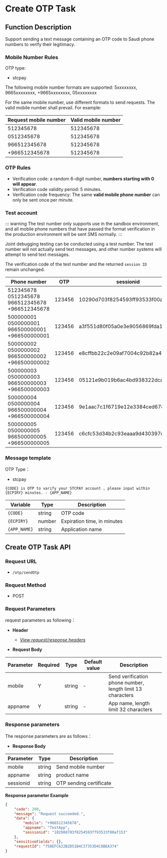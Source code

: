# Create OTP Task

## Function Description

Support sending a text message containing an OTP code to Saudi phone numbers to verify their legitimacy.

### Mobile Number Rules

OTP type:

- stcpay

The following mobile number formats are supported: 5xxxxxxxx, 9665xxxxxxxx, +9665xxxxxxxx, 05xxxxxxxx

For the same mobile number, use different formats to send requests. The valid mobile number shall prevail. For example:
  
| **Request mobile number** | **Valid mobile number** |
| ------------------------- | ----------------------- |
| 512345678                 | 512345678               |
| 0512345678                | 512345678               |
| 966512345678              | 512345678               |
| +966512345678             | 512345678               |

### OTP Rules

- Verification code: a random 6-digit number, **numbers starting with 0 will appear**.
- Verification code validity period: 5 minutes.
- Verification code frequency: The same **valid mobile phone number** can only be sent once per minute.

### Test account

::: warning
The test number only supports use in the sandbox environment, and all mobile phone numbers that have passed the format verification in the production environment will be sent SMS normally.
:::

Joint debugging testing can be conducted using a test number. The test number will not actually send text messages, and other number systems will attempt to send text messages.

The verification code of the test number and the returned `session ID` remain unchanged.

| **Phone number**                                         | **OTP** | **sessionid**                    |
| -------------------------------------------------------- | ------- | -------------------------------- |
| 512345678<br>0512345678<br>966512345678<br>+966512345678 | 123456  | 10290d703f8254593ff93533f00af153 |
| 500000001<br>0500000001<br>966500000001<br>+966500000001 | 123456  | a3f551d80f05a0e3e9056869fda18485 |
| 500000002<br>0500000002<br>966500000002<br>+966500000002 | 123456  | e8cffbb22c2e09af7004c92b82a4275f |
| 500000003<br>0500000003<br>966500000003<br>+966500000003 | 123456  | 05121e9b019b6ac4bd938322dcaf73ef |
| 500000004<br>0500000004<br>966500000004<br>+966500000004 | 123456  | 9e1aac7c1f6719e12e3384ced6782887 |
| 500000005<br>0500000005<br>966500000005<br>+966500000005 | 123456  | c6cfc53d34b2c93eaaa9d430397dead0 |

### Message template

OTP Type：

- stcpay

```
{CODE} is OTP to varify your STCPAY account , please input within {ECPIRY} minutes. - {APP_NAME}
```

| **Variable** | **Type** | **Description**             |
| ------------ | -------- | --------------------------- |
| `{CODE}`     | string   | OTP code                    |
| `{ECPIRY}`   | number   | Expiration time, in minutes |
| `{APP_NAME}` | string   | Application name            |

## Create OTP Task API

### Request URL

- `/otp/sendOtp`

### Request Method

- POST

### Request Parameters

request parameters as following：

- **Header**

  - [_View request/response headers_](/en/payoutApi/apiRule/header)

- **Request Body**

| **Parameter** | **Required** | **Type** | **Default value** | **Description**                                            |
| ------------- | ------------ | -------- | ----------------- | ---------------------------------------------------------- |
| mobile        | Y            | string   | -                 | Send verification phone number, length limit 13 characters |
| appname       | Y            | string   | -                 | App name, length limit 32 characters                       |

### Response parameters

The response parameters are as follows：

- **Response Body**

| **Parameter** | **Type** | **Description**         |
| ------------- | -------- | ----------------------- |
| mobile        | string   | Send mobile number      |
| appname       | string   | product name            |
| sessionid     | string   | OTP sending certificate |

**Response parameter Example**

```json
{
    "code": 200,
    "message": "Request succeeded.",
    "data": {
        "mobile": "+966512345678",
        "appname": "TestApp",
        "sessionid": "10290d703f8254593ff93533f00af153"
    },
    "sensitiveFields": {},
    "requestId": "758EFC622B2D51B4C37353D4C8BEA374"
}
```